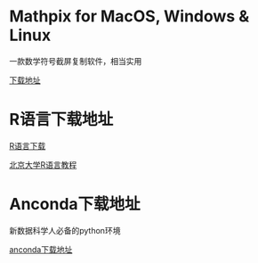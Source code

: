 # Mathpix for MacOS, Windows & Linux

一款数学符号截屏复制软件，相当实用

[下载地址](https://mathpix.com/desktop-downloads)

# R语言下载地址

[R语言下载](https://cran.r-project.org)

[北京大学R语言教程](https://www.math.pku.edu.cn/teachers/lidf/docs/Rbook/html/_Rbook/graph.html)

# Anconda下载地址

新数据科学人必备的python环境

[anconda下载地址](https://www.anaconda.com/download)
